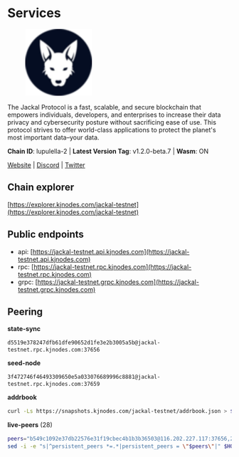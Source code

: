 # Services

<figure><img src="https://raw.githubusercontent.com/kj89/cosmos-images/main/logos/jackal.png" width="150" alt=""><figcaption></figcaption></figure>

The Jackal Protocol is a fast, scalable, and secure blockchain that empowers  individuals, developers, and enterprises to increase their data privacy and  cybersecurity posture without sacrificing ease of use. This protocol strives  to offer world-class applications to protect the planet's most important data–your data.

**Chain ID**: lupulella-2 | **Latest Version Tag**: v1.2.0-beta.7 | **Wasm**: ON

[Website](https://jackalprotocol.com) | [Discord](https://discord.com/invite/5GKym3p6rj) | [Twitter](https://twitter.com/Jackal_Protocol)




## Chain explorer
[https://explorer.kjnodes.com/jackal-testnet](https://explorer.kjnodes.com/jackal-testnet)

## Public endpoints

* api: [https://jackal-testnet.api.kjnodes.com](https://jackal-testnet.api.kjnodes.com)
* rpc: [https://jackal-testnet.rpc.kjnodes.com](https://jackal-testnet.rpc.kjnodes.com)
* grpc: [https://jackal-testnet.grpc.kjnodes.com](https://jackal-testnet.grpc.kjnodes.com)

## Peering

**state-sync**

```text
d5519e378247dfb61dfe90652d1fe3e2b3005a5b@jackal-testnet.rpc.kjnodes.com:37656
```

**seed-node**

```text
3f472746f46493309650e5a033076689996c8881@jackal-testnet.rpc.kjnodes.com:37659
```

**addrbook**
```bash
curl -Ls https://snapshots.kjnodes.com/jackal-testnet/addrbook.json > $HOME/.canine/config/addrbook.json
```

**live-peers** (28)
```bash
peers="b549c1092e37db22576e31f19cbec4b1b3b36503@116.202.227.117:37656,2ededbdbd98580e22ae8c3676e37b6e1fc1d987b@142.132.248.253:23656,1b191fb9ef837dec648136097f94925a15dd85ab@213.170.135.20:26516,fd5b3021fe67406e63c1a3e3e89cb243bc0791c9@65.109.32.174:32656,075c59c5917e4e41fcb3e28dba80292a457f79ea@65.108.57.170:26656,11b91d243d43e761c96cfbf49f2f2bd06cce2df8@65.109.23.114:17556,80420ad774e622bda8e1dfa9b80da11eee7eed1f@144.126.140.252:29656,ff5171d91cb033670238998dc84bdf69468bb053@51.89.232.234:27686,2cdaa56d0778b20be8430069eefeab2138190355@78.46.106.75:37656,d5519e378247dfb61dfe90652d1fe3e2b3005a5b@65.109.68.190:37656,e4e93ce4b050c9d821e15b69477f5da706121343@65.109.93.152:31656,0394449cab5a29f24dd4f37683d3b7622f27c0fc@65.108.206.118:61156,09d9127972ded9e22f9f11833ed7fcfa149cf1fa@65.109.92.240:19126,9a2c091798681f89b11f8eea370bf9c6284437c5@167.86.115.183:26656,3c6d856a429224201d78c7f28026874d10a27f57@5.75.227.78:26656,5c2a752c9b1952dbed075c56c600c3a79b58c395@195.3.220.57:26906,451622fd913f6119a67f67e65f3ab82c3fbea529@78.107.253.133:32656,84af58201840781a0a62449d1dcdb0ad0cf5bdb3@91.223.3.144:26356,344d9c933f936f79f3d62eff5cd0b82775a79dac@162.19.239.230:26656,0e3058446ee9b1ad449b5d3a60d5c4f92dd3785c@65.109.30.12:56656,f3e70d3de1974208af04dac6fabd657ab4abf0ff@65.108.75.107:24656,d3677c7a3f9ef42d5ba213ae84c4c5749f4ee787@44.204.38.21:26656,5eedbfbe64b942f4ab54db3842acf3bfab034c24@161.97.74.88:46656,a0f726a3dffb45d9cbde0913701bd757fcd7e434@157.90.2.254:36656,34bb04a3e226493e5d142c74bf78d2ed2803ee9d@213.133.100.172:27464,4ea723e652f11433734ae2aa6f364ef0510d6636@16.163.74.176:26626,6c6c7f370febd64447770da8aec0b9d359d61565@65.109.70.23:17556,fa10dc1a1dc81ee2741e7f88327cb13d2ab56f54@65.109.23.182:19126"
sed -i -e "s|^persistent_peers *=.*|persistent_peers = \"$peers\"|" $HOME/.canine/config/config.toml
```
